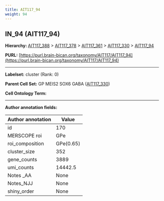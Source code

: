 ```yaml
---
title: AIT117_94
weight: 94
---
```

## IN_94 (AIT117_94)
<b>Hierarchy: </b>
[AIT117_388](../AIT117_388) >
[AIT117_378](../AIT117_378) >
[AIT117_361](../AIT117_361) >
[AIT117_330](../AIT117_330) >
[AIT117_94](../AIT117_94)

**PURL:** [https://purl.brain-bican.org/taxonomy/AIT117/AIT117_94](https://purl.brain-bican.org/taxonomy/AIT117/AIT117_94)

---


**Labelset:** cluster (Rank: 0)

**Parent Cell Set:** GP MEIS2 SOX6 GABA ([AIT117_330](../AIT117_330))



**Cell Ontology Term:** 

[MARKER GENES.]: #


---

[TRANSFERRED ANNOTATIONS.]: #


[AUTHOR ANNOTATION FIELDS.]: #


**Author annotation fields:**

| Author annotation | Value |
|-------------------|-------|
|id|170|
|MERSCOPE roi|GPe|
|roi_composition|GPe(0.65) | GPi(0.28)|
|cluster_size|352|
|gene_counts|3889|
|umi_counts|14442.5|
|Notes _AA|None|
|Notes_NJJ|None|
|shiny_order|None|
